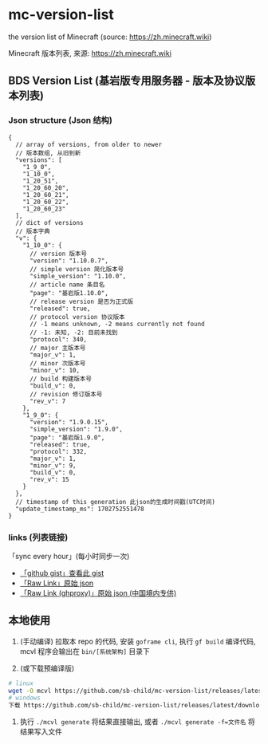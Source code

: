 # mc-version-list

the version list of Minecraft (source: <https://zh.minecraft.wiki>)

Minecraft 版本列表, 来源: <https://zh.minecraft.wiki>

## BDS Version List (基岩版专用服务器 - 版本及协议版本列表)

### Json structure (Json 结构)

```jsonc
{
  // array of versions, from older to newer
  // 版本数组, 从旧到新
  "versions": [
    "1_9_0",
    "1_10_0",
    "1_20_51",
    "1_20_60_20",
    "1_20_60_21",
    "1_20_60_22",
    "1_20_60_23"
  ],
  // dict of versions
  // 版本字典
  "v": {
    "1_10_0": {
      // version 版本号
      "version": "1.10.0.7",
      // simple version 简化版本号
      "simple_version": "1.10.0",
      // article name 条目名
      "page": "基岩版1.10.0",
      // release version 是否为正式版
      "released": true,
      // protocol version 协议版本
      // -1 means unknown, -2 means currently not found
      // -1: 未知, -2: 目前未找到
      "protocol": 340,
      // major 主版本号
      "major_v": 1,
      // minor 次版本号
      "minor_v": 10,
      // build 构建版本号
      "build_v": 0,
      // revision 修订版本号
      "rev_v": 7
    },
    "1_9_0": {
      "version": "1.9.0.15",
      "simple_version": "1.9.0",
      "page": "基岩版1.9.0",
      "released": true,
      "protocol": 332,
      "major_v": 1,
      "minor_v": 9,
      "build_v": 0,
      "rev_v": 15
    }
  },
  // timestamp of this generation 此json的生成时间戳(UTC时间)
  "update_timestamp_ms": 1702752551478
}
```

### links (列表链接)

「sync every hour」(每小时同步一次)

- [「github gist」查看此 gist](https://gist.github.com/sb-child/b5a133b71e0a66b26360dff030906bc6)
- [「Raw Link」原始 json](https://gist.github.com/sb-child/b5a133b71e0a66b26360dff030906bc6/raw/mcvl-bds.json)
- [「Raw Link (ghproxy)」原始 json (中国境内专供)](https://mirror.ghproxy.com/https://gist.githubusercontent.com/sb-child/b5a133b71e0a66b26360dff030906bc6/raw/mcvl-bds.json)

## 本地使用

1. (手动编译) 拉取本 repo 的代码, 安装 `goframe cli`, 执行 `gf build` 编译代码, mcvl 程序会输出在 `bin/[系统架构]` 目录下

1. (或下载预编译版)

```bash
# linux
wget -O mcvl https://github.com/sb-child/mc-version-list/releases/latest/download/mcvl-linux-amd64 && chmod a+x mcvl
# windows
下载 https://github.com/sb-child/mc-version-list/releases/latest/download/mcvl-win-amd64.exe
```

1. 执行 `./mcvl generate` 将结果直接输出, 或者 `./mcvl generate -f=文件名` 将结果写入文件
